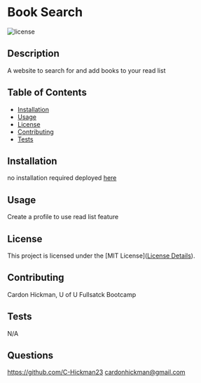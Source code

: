 # Book Search
  ![license](https://img.shields.io/badge/License-MIT-yellow.svg)

  ## Description
  A website to search for and add books to your read list

  ## Table of Contents
  - [Installation](#installation)
  - [Usage](#usage)
  - [License](#license)
  - [Contributing](#contributing)
  - [Tests](#tests)

  ## Installation
  no installation required deployed [here](https://ch-book-search-2e82a49422dd.herokuapp.com)

  ## Usage
  Create a profile to use read list feature

  ## License
  This project is licensed under the [MIT License]([License Details](https://opensource.org/licenses/MIT)).

  ## Contributing
  Cardon Hickman, U of U Fullsatck Bootcamp

  ## Tests
  N/A

  ## Questions
  https://github.com/C-Hickman23
  cardonhickman@gmail.com

